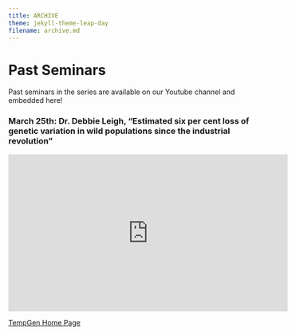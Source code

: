 ```yaml
---
title: ARCHIVE
theme: jekyll-theme-leap-day
filename: archive.md
---
```


# Past Seminars

Past seminars in the series are available on our Youtube channel and embedded here!

### March 25th: Dr. Debbie Leigh, “Estimated six per cent loss of genetic variation in wild populations since the industrial revolution”

<iframe width="560" height="315" src="https://www.youtube.com/embed/IXrH_OvfJoQ" frameborder="0" allow="autoplay; encrypted-media" allowfullscreen></iframe>




[TempGen Home Page](https://tempgenomics-rcn.github.io/website/)
